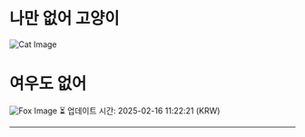 
# 나만 없어 고양이

![Cat Image](https://cdn2.thecatapi.com/images/dv3.jpg)

# 여우도 없어
![Fox Image](https://randomfox.ca/images/45.jpg)
⏳ 업데이트 시간: 2025-02-16 11:22:21 (KRW)

---
